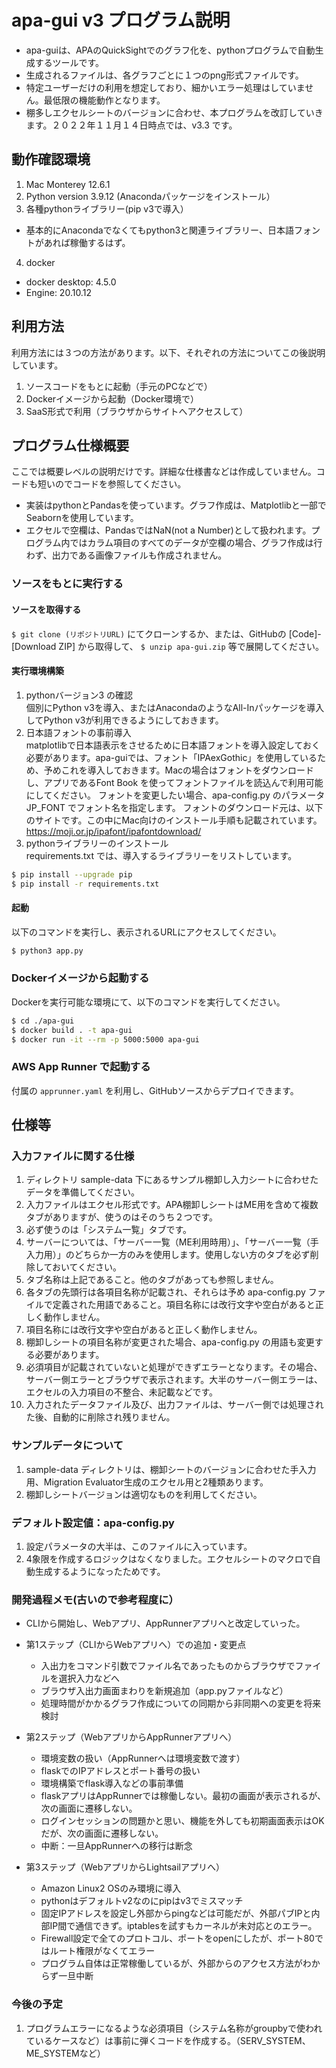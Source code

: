 # apa-gui v3  プログラム説明

* apa-guiは、APAのQuickSightでのグラフ化を、pythonプログラムで自動生成するツールです。
* 生成されるファイルは、各グラフごとに１つのpng形式ファイルです。
* 特定ユーザーだけの利用を想定しており、細かいエラー処理はしていません。最低限の機能動作となります。
* 棚多しエクセルシートのバージョンに合わせ、本プログラムを改訂していきます。２０２２年１１月１４日時点では、v3.3 です。

## 動作確認環境

1. Mac Monterey 12.6.1
2. Python version 3.9.12 (Anacondaパッケージをインストール）
3. 各種pythonライブラリー(pip v3で導入）
  - 基本的にAnacondaでなくてもpython3と関連ライブラリー、日本語フォントがあれば稼働するはず。
4. docker
  - docker desktop: 4.5.0
  - Engine: 20.10.12

## 利用方法
利用方法には３つの方法があります。以下、それぞれの方法についてこの後説明しています。
1. ソースコードをもとに起動（手元のPCなどで）
2. Dockerイメージから起動（Docker環境で）
3. SaaS形式で利用（ブラウザからサイトへアクセスして）

## プログラム仕様概要
ここでは概要レベルの説明だけです。詳細な仕様書などは作成していません。コードも短いのでコードを参照してください。
* 実装はpythonとPandasを使っています。グラフ作成は、Matplotlibと一部でSeabornを使用しています。
* エクセルで空欄は、PandasではNaN(not a Number)として扱われます。プログラム内ではカラム項目のすべてのデータが空欄の場合、グラフ作成は行わず、出力である画像ファイルも作成されません。

### ソースをもとに実行する

#### ソースを取得する

`$ git clone (リポジトリURL)` にてクローンするか、または、GitHubの [Code]-[Download ZIP] から取得して、
`$ unzip apa-gui.zip` 等で展開してください。

#### 実行環境構築

1. pythonバージョン3 の確認  
  個別にPython v3を導入、またはAnacondaのようなAll-Inパッケージを導入してPython v3が利用できるようにしておきます。
2. 日本語フォントの事前導入  
  matplotlibで日本語表示をさせるために日本語フォントを導入設定しておく必要があります。apa-guiでは、フォント「IPAexGothic」を使用しているため、予めこれを導入しておきます。Macの場合はフォントをダウンロードし、アプリであるFont Book を使ってフォントファイルを読込んで利用可能にしてください。
  フォントを変更したい場合、apa-config.py のパラメータ JP_FONT でフォント名を指定します。
  フォントのダウンロード元は、以下のサイトです。この中にMac向けのインストール手順も記載されています。
  https://moji.or.jp/ipafont/ipafontdownload/
3. pythonライブラリーのインストール  
  requirements.txt では、導入するライブラリーをリストしています。
```sh
$ pip install --upgrade pip
$ pip install -r requirements.txt
```

#### 起動

以下のコマンドを実行し、表示されるURLにアクセスしてください。

```sh
$ python3 app.py
```

### Dockerイメージから起動する

Dockerを実行可能な環境にて、以下のコマンドを実行してください。

```sh
$ cd ./apa-gui
$ docker build . -t apa-gui
$ docker run -it --rm -p 5000:5000 apa-gui
```

### AWS App Runner で起動する

付属の `apprunner.yaml` を利用し、GitHubソースからデプロイできます。


## 仕様等

### 入力ファイルに関する仕様

1. ディレクトリ sample-data 下にあるサンプル棚卸し入力シートに合わせたデータを準備してください。
2. 入力ファイルはエクセル形式です。APA棚卸しシートはME用を含めて複数タブがありますが、使うのはそのうち２つです。
3. 必ず使うのは「システム一覧」タブです。
4. サーバーについては、「サーバー一覧（ME利用時用）」、「サーバー一覧（手入力用）」のどちらか一方のみを使用します。使用しない方のタブを必ず削除しておいてください。
5. タブ名称は上記であること。他のタブがあっても参照しません。
6. 各タブの先頭行は各項目名称が記載され、それらは予め apa-config.py ファイルで定義された用語であること。項目名称には改行文字や空白があると正しく動作しません。
7. 項目名称には改行文字や空白があると正しく動作しません。
8. 棚卸しシートの項目名称が変更された場合、apa-config.py の用語も変更する必要があります。
9. 必須項目が記載されていないと処理ができずエラーとなります。その場合、サーバー側エラーとブラウザで表示されます。大半のサーバー側エラーは、エクセルの入力項目の不整合、未記載などです。
10. 入力されたデータファイル及び、出力ファイルは、サーバー側では処理された後、自動的に削除され残りません。

### サンプルデータについて

1. sample-data ディレクトリは、棚卸シートのバージョンに合わせた手入力用、Migration Evaluator生成のエクセル用と2種類あります。
2. 棚卸しシートバージョンは適切なものを利用してください。

### デフォルト設定値：apa-config.py

1. 設定パラメータの大半は、このファイルに入っています。
2. 4象限を作成するロジックはなくなりました。エクセルシートのマクロで自動生成するようになったためです。

### 開発過程メモ(古いので参考程度に）

- CLIから開始し、Webアプリ、AppRunnerアプリへと改定していった。

- 第1ステップ（CLIからWebアプリへ）での追加・変更点
    - 入出力をコマンド引数でファイル名であったものからブラウザでファイルを選択入力などへ
    - ブラウザ入出力画面まわりを新規追加（app.pyファイルなど）
    - 処理時間がかかるグラフ作成についての同期から非同期への変更を将来検討

- 第2ステップ（WebアプリからAppRunnerアプリへ）
    - 環境変数の扱い（AppRunnerへは環境変数で渡す）
    - flaskでのIPアドレスとポート番号の扱い
    - 環境構築でflask導入などの事前準備
    - flaskアプリはAppRunnerでは稼働しない。最初の画面が表示されるが、次の画面に遷移しない。
    - ログインセッションの問題かと思い、機能を外しても初期画面表示はOKだが、次の画面に遷移しない。
    - 中断：一旦AppRunnerへの移行は断念
    
- 第3ステップ（WebアプリからLightsailアプリへ）
    - Amazon Linux2 OSのみ環境に導入
    - pythonはデフォルトv2なのにpipはv3でミスマッチ
    - 固定IPアドレスを設定し外部からpingなどは可能だが、外部パブIPと内部IP間で通信できず。iptablesを試すもカーネルが未対応とのエラー。
    - Firewall設定で全てのプロトコル、ポートをopenにしたが、ポート80ではルート権限がなくてエラー
    - プログラム自体は正常稼働しているが、外部からのアクセス方法がわからず一旦中断

### 今後の予定

1. プログラムエラーになるような必須項目（システム名称がgroupbyで使われているケースなど）は事前に弾くコードを作成する。（SERV_SYSTEM、ME_SYSTEMなど） 


